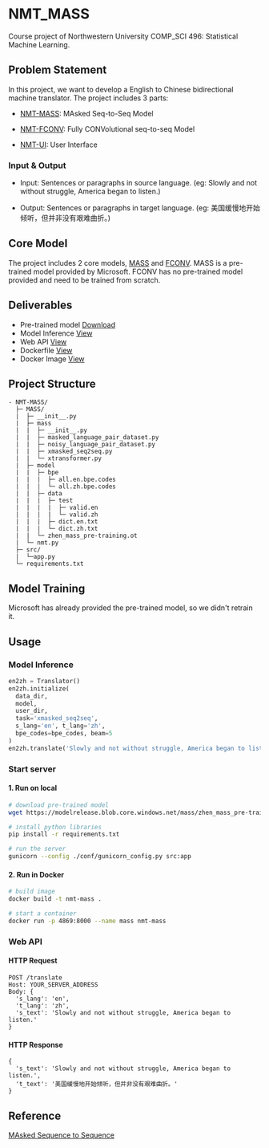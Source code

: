 # NMT_MASS

Course project of Northwestern University COMP_SCI 496: Statistical Machine Learning.

## Problem Statement

In this project, we want to develop a English to Chinese bidirectional machine translator. The project includes 3 parts:

  + [NMT-MASS](https://github.com/ljw9609/NMT-MASS): MAsked Seq-to-Seq Model

  + [NMT-FCONV](https://github.com/ljw9609/NMT-FCONV): Fully CONVolutional seq-to-seq Model

  + [NMT-UI](https://github.com/ljw9609/NMT-UI): User Interface

### Input & Output

+ Input: Sentences or paragraphs in source language. (eg: Slowly and not without struggle, America began to listen.)

+ Output: Sentences or paragraphs in target language. (eg: 美国缓慢地开始倾听，但并非没有艰难曲折。)

## Core Model

The project includes 2 core models, [MASS](https://github.com/microsoft/MASS) and [FCONV](https://github.com/pytorch/fairseq/tree/master/examples/conv_seq2seq). MASS is a pre-trained model provided by Microsoft. FCONV has no pre-trained model provided and need to be trained from scratch.

## Deliverables

+ Pre-trained model [Download](https://modelrelease.blob.core.windows.net/mass/zhen_mass_pre-training.pt)
+ Model Inference [View](https://github.com/ljw9609/NMT-MASS/blob/master/MASS/nmt.py)
+ Web API [View](https://github.com/ljw9609/NMT-MASS/blob/master/src/app.py)
+ Dockerfile [View](https://github.com/ljw9609/NMT-MASS/blob/master/Dockerfile)
+ Docker Image [View](https://hub.docker.com/repository/docker/ljw96/nmt-mass)

## Project Structure

```
- NMT-MASS/
  ├─ MASS/
  |  ├─ __init__.py
  |  ├─ mass
  |  |  ├─ __init__.py
  |  |  ├─ masked_language_pair_dataset.py
  |  |  ├─ noisy_language_pair_dataset.py
  |  |  ├─ xmasked_seq2seq.py
  |  |  └─ xtransformer.py
  |  ├─ model
  |  |  ├─ bpe
  |  |  |  ├─ all.en.bpe.codes
  |  |  |  └─ all.zh.bpe.codes
  |  |  ├─ data
  |  |  |  ├─ test
  |  |  |  |  ├─ valid.en
  |  |  |  |  └─ valid.zh
  |  |  |  ├─ dict.en.txt
  |  |  |  └─ dict.zh.txt
  |  |  └─ zhen_mass_pre-training.ot
  |  └─ nmt.py
  ├─ src/
  |  └─app.py
  └─ requirements.txt
```

## Model Training

Microsoft has already provided the pre-trained model, so we didn't retrain it. 

## Usage

### Model Inference

```py
en2zh = Translator()
en2zh.initialize(
  data_dir,
  model, 
  user_dir, 
  task='xmasked_seq2seq',
  s_lang='en', t_lang='zh',
  bpe_codes=bpe_codes, beam=5
)
en2zh.translate('Slowly and not without struggle, America began to listen.')
```

### Start server

#### 1. Run on local

```sh
# download pre-trained model
wget https://modelrelease.blob.core.windows.net/mass/zhen_mass_pre-training.pt -P ./MASS/model

# install python libraries
pip install -r requirements.txt

# run the server
gunicorn --config ./conf/gunicorn_config.py src:app
```

#### 2. Run in Docker

```sh
# build image
docker build -t nmt-mass .

# start a container
docker run -p 4869:8000 --name mass nmt-mass
```

### Web API

#### HTTP Request

```
POST /translate
Host: YOUR_SERVER_ADDRESS
Body: {
  's_lang': 'en',
  't_lang': 'zh',
  's_text': 'Slowly and not without struggle, America began to listen.'
}
```

#### HTTP Response

```
{
  's_text': 'Slowly and not without struggle, America began to listen.',
  't_text': '美国缓慢地开始倾听，但并非没有艰难曲折。'
}
```

## Reference
[MAsked Sequence to Sequence](https://github.com/microsoft/MASS)
